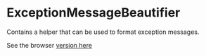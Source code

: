 ExceptionMessageBeautifier
==========================

Contains a helper that can be used to format exception messages.


See the browser [version here ](http://staxmanade.github.io/ExceptionMessageBeautifier/)
